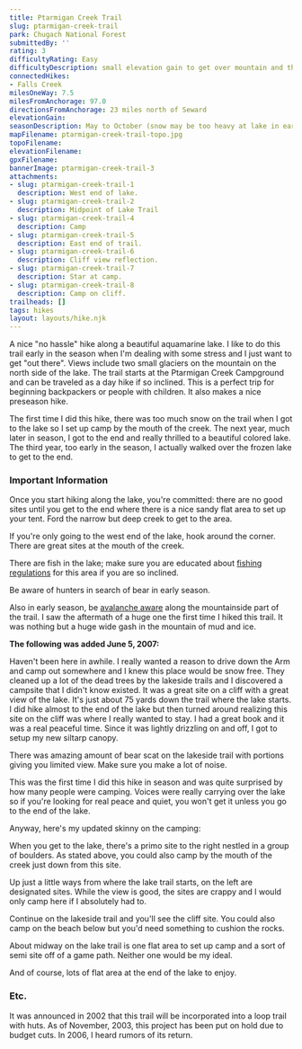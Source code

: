 ```yaml
---
title: Ptarmigan Creek Trail
slug: ptarmigan-creek-trail
park: Chugach National Forest
submittedBy: ''
rating: 3
difficultyRating: Easy
difficultyDescription: small elevation gain to get over mountain and then level along the lake.
connectedHikes:
- Falls Creek
milesOneWay: 7.5
milesFromAnchorage: 97.0
directionsFromAnchorage: 23 miles north of Seward
elevationGain: 
seasonDescription: May to October (snow may be too heavy at lake in early season)
mapFilename: ptarmigan-creek-trail-topo.jpg
topoFilename: 
elevationFilename: 
gpxFilename: 
bannerImage: ptarmigan-creek-trail-3
attachments:
- slug: ptarmigan-creek-trail-1
  description: West end of lake.
- slug: ptarmigan-creek-trail-2
  description: Midpoint of Lake Trail
- slug: ptarmigan-creek-trail-4
  description: Camp
- slug: ptarmigan-creek-trail-5
  description: East end of trail.
- slug: ptarmigan-creek-trail-6
  description: Cliff view reflection.
- slug: ptarmigan-creek-trail-7
  description: Star at camp.
- slug: ptarmigan-creek-trail-8
  description: Camp on cliff.
trailheads: []
tags: hikes
layout: layouts/hike.njk
---
```

A nice "no hassle" hike along a beautiful aquamarine lake. I like to do this trail early in the season when I'm dealing with some stress and I just want to get "out there". Views include two small glaciers on the mountain on the north side of the lake. The trail starts at the Ptarmigan Creek Campground and can be traveled as a day hike if so inclined. This is a perfect trip for beginning backpackers or people with children. It also makes a nice preseason hike. 

The first time I did this hike, there was too much snow on the trail when I got to the lake so I set up camp by the mouth of the creek. The next year, much later in season, I got to the end and really thrilled to a beautiful colored lake. The third year, too early in the season, I actually walked over the frozen lake to get to the end.

### Important Information

Once you start hiking along the lake, you're committed: there are no good sites until you get to the end where there is a nice sandy flat area to set up your tent. Ford the narrow but deep creek to get to the area.

If you're only going to the west end of the lake, hook around the corner. There are great sites at the mouth of the creek. 

There are fish in the lake; make sure you are educated about [fishing regulations](http://alaskahikesearch.com/education/#fishing) for this area if you are so inclined.

Be aware of hunters in search of bear in early season.

Also in early season, be [avalanche aware](http://alaskahikesearch.com/education/#avalanche) along the mountainside part of the trail. I saw the aftermath of a huge one the first time I hiked this trail. It was nothing but a huge wide gash in the mountain of mud and ice.

**The following was added June 5, 2007:**

Haven't been here in awhile. I really wanted a reason to drive down the Arm and camp out somewhere and I knew this place would be snow free. They cleaned up a lot of the dead trees by the lakeside trails and I discovered a campsite that I didn't know existed. It was a great site on a cliff with a great view of the lake. It's just about 75 yards down the trail where the lake starts. I did hike almost to the end of the lake but then turned around realizing this site on the cliff was where I really wanted to stay. I had a great book and it was a real peaceful time. Since it was lightly drizzling on and off, I got to setup my new siltarp canopy. 

There was amazing amount of bear scat on the lakeside trail with portions giving you limited view. Make sure you make a lot of noise.

This was the first time I did this hike in season and was quite surprised by how many people were camping. Voices were really carrying over the lake so if you're looking for real peace and quiet, you won't get it unless you go to the end of the lake.

Anyway, here's my updated skinny on the camping:

When you get to the lake, there's a primo site to the right nestled in a group of boulders. As stated above, you could also camp by the mouth of the creek just down from this site. 

Up just a little ways from where the lake trail starts, on the left are designated sites. While the view is good, the sites are crappy and I would only camp here if I absolutely had to.

Continue on the lakeside trail and you'll see the cliff site. You could also camp on the beach below but you'd need something to cushion the rocks.

About midway on the lake trail is one flat area to set up camp and a sort of semi site off of a game path. Neither one would be my ideal.

And of course, lots of flat area at the end of the lake to enjoy.

### Etc.

It was announced in 2002 that this trail will be incorporated into a loop trail with huts. As of November, 2003, this project has been put on hold due to budget cuts. In 2006, I heard rumors of its return.